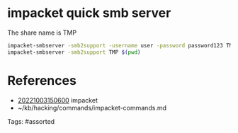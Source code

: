 # impacket quick smb server
The share name is TMP
```bash
impacket-smbserver -smb2support -username user -password password123 TMP $(pwd)
impacket-smbserver -smb2support TMP $(pwd)
```

# References
- [20221003150600](/zet/20221003150600/) impacket
- ~/kb/hacking/commands/impacket-commands.md

Tags:
    #assorted

